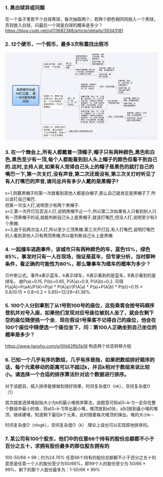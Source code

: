 ### 1. 黑白球异或问题
在一个盒子里若干个白球黑球，每次抽取两个，若两个颜色相同则放入一个黑球，否则放入白球，问最后一个球是白球的概率是多少？  
https://blog.csdn.net/u013682388/article/details/39343181

### 2. 12个硬币，一个假币，最多3次称重找出假币
![](https://github.com/FFizzZZ/Fizz/blob/master/Algorithm/Pictures/硬币.png)

### 3. 在一个舞会上,所有人都戴着一顶帽子,帽子只有两种颜色,黑色和白色,黑色至少有一顶,每个人都能看到别人头上帽子的颜色但看不到自己的.这时,主持人说,如果有人觉得自己头上的帽子是黑色的就打自己的嘴巴一下,第一次关灯,没有声音,第二次还是没有,第三次关灯时听见了有人打嘴巴的声音,请问总共有多少人戴的是黑帽子?

x=1,则戴黑帽子的第一次就看到其他人都是白帽子,那么自己就肯定是黑帽子了.所以该打自己嘴巴.  
但第一次没人打,说明至少有两个黑帽子.  
x=2,第一次开灯后否没人打,说明黑帽不止一个,所以第二次如果有人只看到别人只有一顶黑帽子的话,就能判断自己头上是黑帽子,就该打嘴巴,但没人打,说明至少有3个黑帽.  
x=3,由于前两次没人打,所以至少三顶黑帽.第三次开灯后,有人打嘴巴,说明打嘴巴的人看到其他人只有两顶黑帽,所以能判断自己头上是黑帽.  

### 4. 一起撞车逃跑事件，该城市只有两种颜色的车，蓝色15%，绿色85%，事发时只有一人在现场，指证是蓝车，但专家分析，当时那种条件，看正确的可能性为80%，那么肇事车为缆车的概率为多少？

贝叶斯公式。事件a表示蓝车，b表示绿车，A表示看到的是蓝车，B表示看到的是绿车。 故P(a)=0.15, P(b)=0.85, P(A|a)=0.8, P(A|b)=0.2. 可得P(a|A)=P(aA)/P(A)=P(a) * P(A|a)/(P(A|a) * P(a)+P(A|b) * P(b))=0.15 * 0.8/(0.15 * 0.8+0.2 * 0.85)=12/29=41.38%.

### 5. 100个人分别拿到了从1号到100号的座位，这些乘客会按号码顺序登机并对号入座，如果他们发现对应号座位被别人坐了，就会在剩下空的座位随便挑一个坐．现在假设1号乘客不记得自己的座位，他会在100个座位中随便选一个座位坐下，问：第100人正确坐到自己坐位的概率是多少？

https://www.jianshu.com/p/0fd43ffb5b18 构造两个状态转移方程

### 6. 已知一个几乎有序的数组，几乎有序是指，如果把数组排好顺序的话，每个元素移动的距离可以不超过k，并且k相对于数组来说比较小。请选择一个合适的排序算法针对这个数据进行排序。

对于该题目，插入排序能够做到很好效果，时间复杂度O（nk），空间复杂度O（1）

其次就是选择堆起始大小为k的最小堆排序算法，由题意可知a[0~k-1]一定存在整个数组中最小的值，将a[0~k-1]导出最小堆，堆顶放到a0处，a[k]放到最小堆的堆顶，继续建堆，知道剩下最后k个元素，此时随着每次堆顶的弹出，堆的大小k--.

时间复杂度O（nlogk），空间复杂度O（k）.理论上说也可以实现原地排序的。

### 7. 某公司有100个股东，他们中的任意66个持有的股份总额都不小于百分之五十，求拥有股份最多的那位股东拥有的

100-50/66 * 99；约为24.76%
任意66个持有的股份总额都不小于百分之五十的意思是任意一个人的股份至少为50/66%，即99个人的股份至少为
50/66 * 99%，剩下的那个人股份最多为：1-50/66 * 99%
